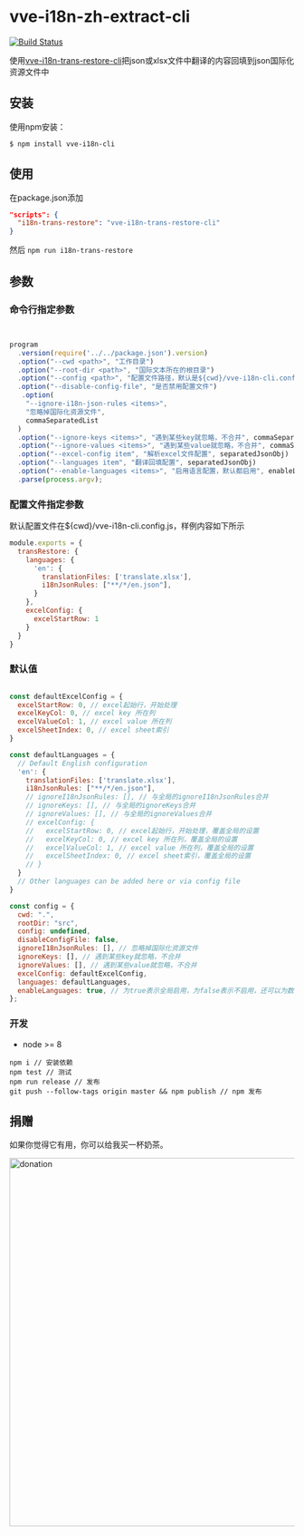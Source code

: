 # vve-i18n-zh-extract-cli

[![Build Status](https://travis-ci.org/vue-viewer-editor/vve-i18n-cli.svg?branch=master)](https://travis-ci.org/vue-viewer-editor/vve-i18n-cli)

使用[vve-i18n-trans-restore-cli](README-trans-restore)把json或xlsx文件中翻译的内容回填到json国际化资源文件中

## 安装

使用npm安装：

```
$ npm install vve-i18n-cli
```

## 使用

在package.json添加

```json
"scripts": {
  "i18n-trans-restore": "vve-i18n-trans-restore-cli"
}
```

然后 `npm run i18n-trans-restore`

## 参数

### 命令行指定参数

```javascript


program
  .version(require('../../package.json').version)
  .option("--cwd <path>", "工作目录")
  .option("--root-dir <path>", "国际文本所在的根目录")
  .option("--config <path>", "配置文件路径，默认是${cwd}/vve-i18n-cli.config.js")
  .option("--disable-config-file", "是否禁用配置文件")
   .option(
    "--ignore-i18n-json-rules <items>",
    "忽略掉国际化资源文件",
    commaSeparatedList
  )
  .option("--ignore-keys <items>", "遇到某些key就忽略，不合并", commaSeparatedList)
  .option("--ignore-values <items>", "遇到某些value就忽略，不合并", commaSeparatedList)
  .option("--excel-config item", "解析excel文件配置", separatedJsonObj)
  .option("--languages item", "翻译回填配置", separatedJsonObj)
  .option("--enable-languages <items>", "启用语言配置，默认都启用", enableLanguagesParamsResolve)
  .parse(process.argv);

```

### 配置文件指定参数

默认配置文件在${cwd}/vve-i18n-cli.config.js，样例内容如下所示

```javascript
module.exports = {
  transRestore: {
    languages: {
      'en': {
        translationFiles: ['translate.xlsx'],
        i18nJsonRules: ["**/*/en.json"],
      }
    },
    excelConfig: {
      excelStartRow: 1
    }
  }
}
```

### 默认值

```javascript

const defaultExcelConfig = {
  excelStartRow: 0, // excel起始行，开始处理
  excelKeyCol: 0, // excel key 所在列
  excelValueCol: 1, // excel value 所在列
  excelSheetIndex: 0, // excel sheet索引
}

const defaultLanguages = {
  // Default English configuration
  'en': {
    translationFiles: ['translate.xlsx'],
    i18nJsonRules: ["**/*/en.json"],
    // ignoreI18nJsonRules: [], // 与全局的ignoreI18nJsonRules合并
    // ignoreKeys: [], // 与全局的ignoreKeys合并
    // ignoreValues: [], // 与全局的ignoreValues合并
    // excelConfig: {
    //   excelStartRow: 0, // excel起始行，开始处理，覆盖全局的设置
    //   excelKeyCol: 0, // excel key 所在列，覆盖全局的设置
    //   excelValueCol: 1, // excel value 所在列，覆盖全局的设置
    //   excelSheetIndex: 0, // excel sheet索引，覆盖全局的设置
    // }
  }
  // Other languages can be added here or via config file
}

const config = {
  cwd: ".",
  rootDir: "src",
  config: undefined,
  disableConfigFile: false,
  ignoreI18nJsonRules: [], // 忽略掉国际化资源文件
  ignoreKeys: [], // 遇到某些key就忽略，不合并
  ignoreValues: [], // 遇到某些value就忽略，不合并
  excelConfig: defaultExcelConfig,
  languages: defaultLanguages,
  enableLanguages: true, // 为true表示全局启用，为false表示不启用，还可以为数组，表示启用部分
};
```

### 开发

- node >= 8

```
npm i // 安装依赖
npm test // 测试
npm run release // 发布
git push --follow-tags origin master && npm publish // npm 发布
```

## 捐赠

如果你觉得它有用，你可以给我买一杯奶茶。

<img width="650" src="https://raw.githubusercontent.com/vue-viewer-editor/vve-i18n-cli/master/qrcode-donation.png" alt="donation">
